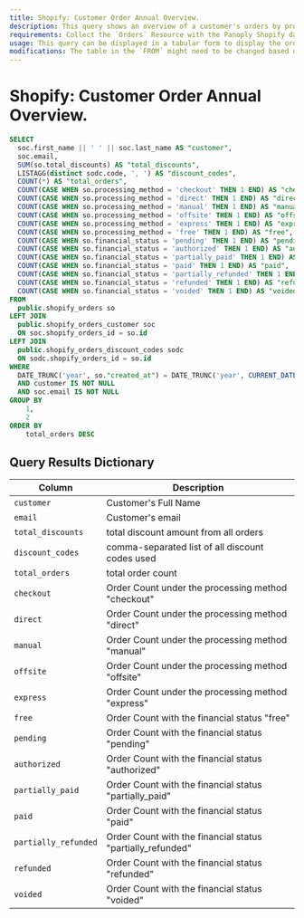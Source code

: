 ```yaml
---
title: Shopify: Customer Order Annual Overview.
description: This query shows an overview of a customer's orders by processing method, financial status, discount codes, and total discount derived from Shopify data.
requirements: Collect the `Orders` Resource with the Panoply Shopify data source. This will create sub-tables for the `Customer` and `Discount Codes` data.
usage: This query can be displayed in a tabular form to display the order pattern of the customer.
modifications: The table in the `FROM` might need to be changed based on Schema and Destination settings in the data source. The Date Range Filter using the `created_at` in the `WHERE` clause can be changed.
---
```


# Shopify: Customer Order Annual Overview.

```sql
SELECT
  soc.first_name || ' ' || soc.last_name AS "customer",
  soc.email,
  SUM(so.total_discounts) AS "total_discounts",
  LISTAGG(distinct sodc.code, ', ') AS "discount_codes",
  COUNT(*) AS "total_orders",
  COUNT(CASE WHEN so.processing_method = 'checkout' THEN 1 END) AS "checkout",
  COUNT(CASE WHEN so.processing_method = 'direct' THEN 1 END) AS "direct",
  COUNT(CASE WHEN so.processing_method = 'manual' THEN 1 END) AS "manual",
  COUNT(CASE WHEN so.processing_method = 'offsite' THEN 1 END) AS "offsite",
  COUNT(CASE WHEN so.processing_method = 'express' THEN 1 END) AS "express",
  COUNT(CASE WHEN so.processing_method = 'free' THEN 1 END) AS "free",
  COUNT(CASE WHEN so.financial_status = 'pending' THEN 1 END) AS "pending",
  COUNT(CASE WHEN so.financial_status = 'authorized' THEN 1 END) AS "authorized",
  COUNT(CASE WHEN so.financial_status = 'partially_paid' THEN 1 END) AS "partially_paid",
  COUNT(CASE WHEN so.financial_status = 'paid' THEN 1 END) AS "paid",
  COUNT(CASE WHEN so.financial_status = 'partially_refunded' THEN 1 END) AS "partially_refunded",
  COUNT(CASE WHEN so.financial_status = 'refunded' THEN 1 END) AS "refunded",
  COUNT(CASE WHEN so.financial_status = 'voided' THEN 1 END) AS "voided"
FROM
  public.shopify_orders so
LEFT JOIN
  public.shopify_orders_customer soc
  ON soc.shopify_orders_id = so.id
LEFT JOIN
  public.shopify_orders_discount_codes sodc
  ON sodc.shopify_orders_id = so.id
WHERE
  DATE_TRUNC('year', so."created_at") = DATE_TRUNC('year', CURRENT_DATE)
  AND customer IS NOT NULL
  AND soc.email IS NOT NULL
GROUP BY
    1,
    2
ORDER BY
    total_orders DESC
```

## Query Results Dictionary
Column | Description
---|---
`customer`| Customer's Full Name
`email`| Customer's email
`total_discounts`| total discount amount from all orders
`discount_codes`| comma-separated list of all discount codes used
`total_orders`| total order count
`checkout`| Order Count under the processing method "checkout"
`direct`| Order Count under the processing method "direct"
`manual`| Order Count under the processing method "manual"
`offsite`| Order Count under the processing method "offsite"
`express`| Order Count under the processing method "express"
`free`| Order Count with the financial status "free"
`pending`| Order Count with the financial status "pending"
`authorized`| Order Count with the financial status "authorized"
`partially_paid`| Order Count with the financial status "partially_paid"
`paid`| Order Count with the financial status "paid"
`partially_refunded`| Order Count with the financial status "partially_refunded"
`refunded`| Order Count with the financial status "refunded"
`voided`| Order Count with the financial status "voided"
